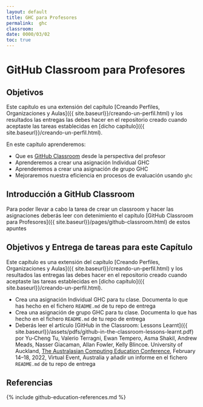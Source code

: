 ```yaml
---
layout: default
title: GHC para Profesores
permalink:  ghc
classroom: 
date: 0000/03/02
toc: true
---
```


# GitHub Classroom para Profesores

## Objetivos

Este capítulo es una extensión del capítulo [Creando Perfiles, Organizaciones y Aulas]({{ site.baseurl}}/creando-un-perfil.html) y los resultados las entregas las debes hacer en el repositorio creado cuando aceptaste las tareas establecidas en [dicho capítulo]({{ site.baseurl}}/creando-un-perfil.html).

En este capítulo aprenderemos:

* Que es [GitHub Classroom](https://classroom.github.com) desde la perspectiva del profesor 
* Aprenderemos a crear una asignación Individual GHC
* Aprenderemos a crear una asignación de grupo GHC
* Mejoraremos nuestra eficiencia en procesos de evaluación usando `ghc` 

## Introducción a GitHub Classroom

Para poder llevar a cabo la tarea de crear un classroom y hacer las asignaciones deberás leer con detenimiento el capítulo [GitHub Classroom para Profesores]({{ site.baseurl}}/pages/github-classroom.html) 
de estos apuntes 


## Objetivos y Entrega de tareas para este Capítulo

Este capítulo es una extensión del capítulo [Creando Perfiles, Organizaciones y Aulas]({{ site.baseurl}}/creando-un-perfil.html) y los resultados las entregas las debes hacer en el repositorio creado cuando aceptaste las tareas establecidas en [dicho capítulo]({{ site.baseurl}}/creando-un-perfil.html).

* Crea una asignación Individual GHC para tu clase. Documenta lo que has hecho en el fichero `README.md`  de tu repo de entrega
* Crea una asignación de grupo GHC para tu clase. Documenta lo que has hecho en el fichero `README.md`  de tu repo de entrega
* Deberás leer el artículo [GitHub in the Classroom: Lessons Learnt]({{ site.baseurl}}/assets/pdfs/github-in-the-classroom-lessons-learnt.pdf) por Yu-Cheng Tu, Valerio Terragni, Ewan Tempero, Asma Shakil,
Andrew Meads, Nasser Giacaman, Allan Fowler, Kelly Blincoe. University of Auckland, [The Australasian Computing Education Conference](https://aceconference.wordpress.com/previous-conferences/), February 14–18, 2022, Virtual Event, Australia y añadir un informe en el fichero `README.md`  de tu repo de entrega


## Referencias

{% include github-education-references.md %}